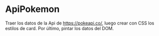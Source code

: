 # ApiPokemon

Traer los datos de la Api de https://pokeapi.co/, luego crear con CSS los estilos de card. Por último, pintar los datos del DOM.
